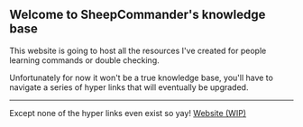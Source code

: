 ## Welcome to SheepCommander's knowledge base
This website is going to host all the resources I've created for people learning commands or double checking.

Unfortunately for now it won't be a true knowledge base, you'll have to navigate a series of hyper links that will eventually be upgraded.
***
Except none of the hyper links even exist so yay!
[Website (WIP)](https://sheepcommander.github.io/)
